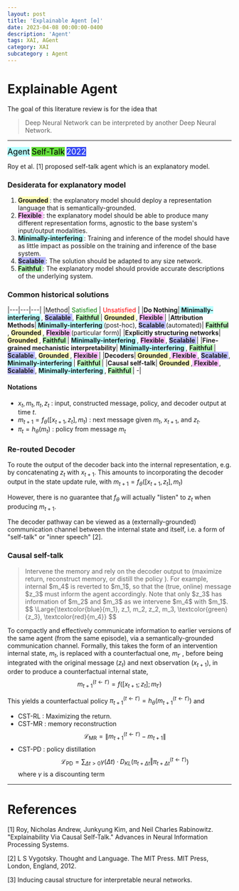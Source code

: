 ```yaml
---
layout: post
title: 'Explainable Agent [⚙️]'
date: 2023-04-08 00:00:00-0400
description: 'Agent'
tags: XAI, AGent
category: XAI
subcategory : Agent
---
```


# Explainable Agent


 The goal of this literature review is for the idea that 

 <Blockquote>
Deep Neural Network can be interpreted by another Deep Neural Network. 
 </Blockquote>


---
<tag class="box-demo-link" style="background:#b4ffff; color:#000000; font-size:18px">Agent</tag>
<tag class="box-demo-link" style="background:#64DE3A; color:#000000; font-size:18px">Self-Talk</tag>
<tag class="box-demo-link" style="background:#3549F3; color:#FFFFFF; font-size:18px">2022</tag>

Roy et al. [1] proposed self-talk agent which is an explanatory model. 



### Desiderata for explanatory model 

1. <b style='border:1px; background-color:#FFFFBB;'> Grounded  </b>: the explanatory model should deploy a representation language that is semantically-grounded.   
2. <b style='border:1px; background-color:#FFBBFF;'> Flexible  </b>  : the explanatory model should be able to produce many different representation forms, agnostic to the base system's input/output modalities.
3. <b style='border:1px; background-color:#BBFFFF;'> Minimally-interfering  </b> : Training and inference of the model should have as little impact as possible on the training and inference of the base system. 
4. <b style='border:1px; background-color:#BBBBFF;'> Scalable  </b> : The solution should be adapted to any size network. 
5. <b style='border:1px; background-color:#BBFFBB;'> Faithful  </b>  : The explanatory model should provide accurate descriptions of the underlying system. 


### Common historical solutions 

|---|---|---| 
|Method| <tag style='color:green'> Satisfied </tag>| <tag style='color:red'> Unsatisfied </tag>| 
|**Do Nothing**|<b style='border:1px; background-color:#BBFFFF;'> Minimally-interfering  </b>, <b style='border:1px; background-color:#BBBBFF;'> Scalable  </b> , <b style='border:1px; background-color:#BBFFBB;'> Faithful  </b>| <b style='border:1px; background-color:#FFFFBB;'> Grounded  </b>, <b style='border:1px; background-color:#FFBBFF;'> Flexible  </b>|
|**Attribution Methods**|<b style='border:1px; background-color:#BBFFFF;'> Minimally-interfering  </b> (post-hoc), <b style='border:1px; background-color:#BBBBFF;'> Scalable  </b> (automated)| <b style='border:1px; background-color:#BBFFBB;'> Faithful  </b>, <b style='border:1px; background-color:#FFFFBB;'> Grounded  </b>, <b style='border:1px; background-color:#FFBBFF;'> Flexible  </b> (particular form)|
|**Explicitly structuring networks**| <b style='border:1px; background-color:#FFFFBB;'> Grounded  </b>, <b style='border:1px; background-color:#BBFFBB;'> Faithful  </b> | <b style='border:1px; background-color:#BBFFFF;'> Minimally-interfering  </b>, <b style='border:1px; background-color:#FFBBFF;'> Flexible  </b>, <b style='border:1px; background-color:#BBBBFF;'> Scalable  </b> |
|**Fine-grained mechanistic interpretability**| <b style='border:1px; background-color:#BBFFFF;'> Minimally-interfering  </b>, <b style='border:1px; background-color:#BBFFBB;'> Faithful  </b> |<b style='border:1px; background-color:#BBBBFF;'> Scalable  </b> , <b style='border:1px; background-color:#FFFFBB;'> Grounded  </b>, <b style='border:1px; background-color:#FFBBFF;'> Flexible  </b>|
|**Decoders**|<b style='border:1px; background-color:#FFFFBB;'> Grounded  </b>,<b style='border:1px; background-color:#FFBBFF;'> Flexible  </b>, <b style='border:1px; background-color:#BBBBFF;'> Scalable  </b> , <b style='border:1px; background-color:#BBFFFF;'> Minimally-interfering  </b> | <b style='border:1px; background-color:#BBFFBB;'> Faithful  </b> |
|**Causal self-talk**| <b style='border:1px; background-color:#FFFFBB;'> Grounded  </b>,<b style='border:1px; background-color:#FFBBFF;'> Flexible  </b>, <b style='border:1px; background-color:#BBBBFF;'> Scalable  </b> , <b style='border:1px; background-color:#BBFFFF;'> Minimally-interfering  </b>, <b style='border:1px; background-color:#BBFFBB;'> Faithful  </b> | -|





#### Notations 

* $x_t, m_t, \pi_t, z_t$ : input, constructed message, policy, and decoder output at time $t$.  
* $m_{t+1} = f_\theta([x_{t+1}, z_t], m_t)$ : next message given  $m_t$, $x_{t+1}$, and $z_{t}$.
* $\pi_t = h_\theta(m_t)$ : policy from message $m_t$



### Re-routed Decoder

To route the output of the decoder back into the internal representation, e.g. by concatenating $z_t$ with $x_{t+1}$. This amounts to incorporating the decoder output in the state update rule, with $m_{t+1} = f_\theta([x_{t+1}, z_t], m_t)$

However, there is no guarantee that $f_\theta$ will actually "listen" to $z_t$ when producing $m_{t+1}$. 

The decoder pathway can be viewed as a (externally-grounded) communication channel between the internal state and itself, i.e. a form of "self-talk" or "inner speech" [2].


### Causal self-talk

<Blockquote>
Intervene the memory and rely on the decoder output to (maximize return, reconstruct memory, or distill the policy ). 
For example, internal $m_4$ is reverted to $m_1$, so that the (true, online) message $z_3$ must inform the agent accordingly. Note that only $z_3$ has information of $m_2$ and $m_3$ as we intervene $m_4$ with $m_1$. 
$$
\Large{\textcolor{blue}{m_1}, z_1, m_2, z_2, m_3, \textcolor{green}{z_3}, \textcolor{red}{m_4}}
$$


</Blockquote>


To compactly and effectively communicate information to earlier versions of the same agent (from the same episode), via a semantically-grounded communication channel. 
Formally, this takes the form of an intervention internal state, $m_t$, is replaced with a counterfactual one, $m_{t'}$ , before being integrated with the
original message ($z_t$) and next observation $(x_{t+1})$, in order to produce a counterfactual internal state, 
$$
m^{(t\leftarrow t')}_{t+1} = f ([x_{t+1}; z_t];m_{t'} )
$$

This yields a counterfactual policy $\pi_{t+1}^{(t\leftarrow t')} = h_\theta (m_{t+1}^{(t\leftarrow t')})$ and 

* CST-RL : Maximizing the return. 
* CST-MR : memory reconstruction $$\mathcal{L}_\mathrm{MR} = \lVert  m_{t+1}^{(t\leftarrow t')} - m_{t+1} \rVert$$
* CST-PD : policy distillation  $$\mathcal{L}_\mathrm{PD} = \sum_{\Delta t > 0} \gamma (\Delta t) \cdot D_{KL} (\pi_{t+\Delta t} \Vert \pi_{t+ \Delta t}^{(t\leftarrow t')})$$ where $\gamma$ is a discounting term 





---

# References 


[1] Roy, Nicholas Andrew, Junkyung Kim, and Neil Charles Rabinowitz. "Explainability Via Causal Self-Talk." Advances in Neural Information Processing Systems.


[2] L S Vygotsky. Thought and Language. The MIT Press. MIT Press, London, England, 2012.

[3] Inducing causal structure for interpretable neural networks.